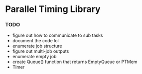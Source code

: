 # Parallel Timing Library

### TODO
- figure out how to communicate to sub tasks
- document the code lol
- enumerate job structure
- figure out multi-job outputs
- enumerate empty job
- create Queue() function that returns EmptyQueue or PTMem
- Timer
